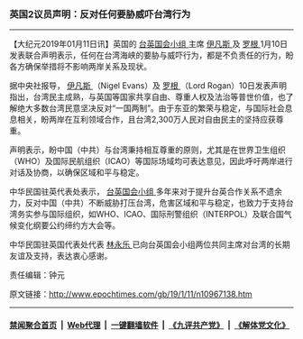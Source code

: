 ### 英国2议员声明：反对任何要胁威吓台湾行为
------------------------

<p>
 【大纪元2019年01月11日讯】英国的
 <a href="http://www.epochtimes.com/gb/tag/%E5%8F%B0%E8%8B%B1%E5%9B%BD%E4%BC%9A%E5%B0%8F%E7%BB%84.html">
  台英国会小组
 </a>
 主席
 <a href="http://www.epochtimes.com/gb/tag/%E4%BC%8A%E5%87%A1%E6%96%AF.html">
  伊凡斯
 </a>
 及
 <a href="http://www.epochtimes.com/gb/tag/%E7%BD%97%E6%A0%B9.html">
  罗根
 </a>
 1月10日发表联合声明表示，任何在台湾海峡的要胁与威吓行为，都是不负责任的行为，盼各方确保举措将不影响两岸关系及现状。
</p>
<p>
 据中央社报导，
 <a href="http://www.epochtimes.com/gb/tag/%E4%BC%8A%E5%87%A1%E6%96%AF.html">
  伊凡斯
 </a>
 （Nigel Evans）及
 <a href="http://www.epochtimes.com/gb/tag/%E7%BD%97%E6%A0%B9.html">
  罗根
 </a>
 （Lord Rogan）10日发表声明指出，台湾民主成熟，与英国等国家共享自由、尊重人权及法治等普世价值，也了解绝大多数台湾民意坚决反对“一国两制”。由于东亚的繁荣与稳定，与国际社会息息相关，盼两岸在互利领域合作，且台湾2,300万人民对自由民主的坚持应获尊重。
</p>
<p>
 声明表示，盼中国（中共）与台湾秉持相互尊重的原则，尤其是在世界卫生组织（WHO）及国际民航组织（ICAO）等国际场域均可表达意见，因此呼吁两岸进行对话及协商，以确保区域和平与稳定。
</p>
<p>
 中华民国驻英代表处表示，
 <a href="http://www.epochtimes.com/gb/tag/%E5%8F%B0%E8%8B%B1%E5%9B%BD%E4%BC%9A%E5%B0%8F%E7%BB%84.html">
  台英国会小组
 </a>
 多年来对于提升台英合作关系不遗余力，反对中国（中共）不断威胁打压台湾，危害区域和平与稳定，也致力于支持台湾务实参与国际组织，如WHO、ICAO、国际刑警组织（INTERPOL）及联合国气候变化纲要公约缔约方大会等。
</p>
<p>
 中华民国驻英国代表处代表
 <a href="http://www.epochtimes.com/gb/tag/%E6%9E%97%E6%B0%B8%E4%B9%90.html">
  林永乐
 </a>
 已向台英国会小组两位共同主席对台湾的长期友谊及支持，表达衷心感谢。
</p>
<p>
 责任编辑：钟元
</p>

原文链接：http://www.epochtimes.com/gb/19/1/11/n10967138.htm


------------------------
#### [禁闻聚合首页](https://github.com/gfw-breaker/banned-news/blob/master/README.md) &nbsp;|&nbsp; [Web代理](https://github.com/gfw-breaker/open-proxy/blob/master/README.md) &nbsp;|&nbsp; [一键翻墙软件](https://github.com/gfw-breaker/nogfw/blob/master/README.md) &nbsp;|&nbsp; [《九评共产党》](https://github.com/gfw-breaker/9ping.md/blob/master/README.md#九评之一评共产党是什么) &nbsp;|&nbsp; [《解体党文化》](https://github.com/gfw-breaker/jtdwh.md/blob/master/README.md#绪论)